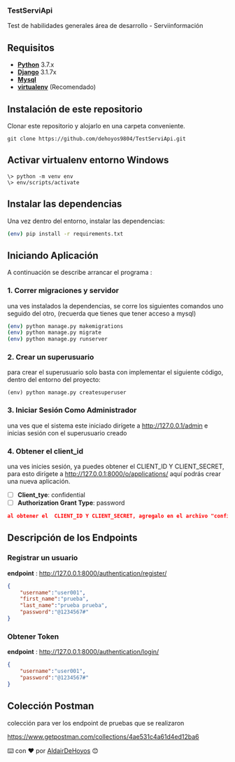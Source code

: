 

### TestServiApi

Test de habilidades generales área de desarrollo - Serviinformación

## Requisitos

- [**Python**](https://www.python.org/downloads/) 3.7.x
- [**Django**](https://www.python.org/downloads/) 3.1.7x
- [**Mysql**](https://www.mysql.com/downloads/) 
- [**virtualenv**](https://virtualenv.pypa.io/en/stable/) (Recomendado)

## Instalación de este repositorio

Clonar este repositorio y alojarlo en una carpeta conveniente.

```shell
git clone https://github.com/dehoyos9804/TestServiApi.git
```

## Activar virtualenv entorno Windows

```shell
\> python -m venv env
\> env/scripts/activate
```

## Instalar las dependencias

Una vez dentro del entorno, instalar las dependencias:

```sh
(env) pip install -r requirements.txt
```

## Iniciando Aplicación

A continuación se describe arrancar el programa :

### 1. Correr migraciones y servidor

una ves instalados la dependencias, se corre los siguientes comandos uno seguido del otro, (recuerda que tienes que tener acceso a mysql)

```sh
(env) python manage.py makemigrations
(env) python manage.py migrate
(env) python manage.py runserver
```

### 2. Crear un superusuario

para crear el superusuario solo basta con implementar el siguiente código, dentro del entorno del proyecto:

```shell
(env) python manage.py createsuperuser
```

### 3. Iniciar Sesión Como Administrador

una ves que el sistema este iniciado dirígete a http://127.0.0.1/admin e inicias sesión con el superusuario creado

### 4. Obtener el client_id

una ves inicies sesión, ya puedes obtener el CLIENT_ID Y CLIENT_SECRET, para esto dirígete a http://127.0.0.1:8000/o/applications/  aquí podrás crear una nueva aplicación.

- [ ] **Client_tye**: confidential
- [ ] **Authorization Grant Type**: password 

```json
al obtener el  CLIENT_ID Y CLIENT_SECRET, agregalo en el archivo "config.json" que se encuentra en la raiz del proyecto
```



## Descripción de los Endpoints

### Registrar un usuario

**endpoint** : http://127.0.0.1:8000/authentication/register/

```json
{
    "username":"user001",
    "first_name":"prueba",
    "last_name":"prueba prueba",
    "password":"@1234567#"
}
```

### Obtener Token

**endpoint** : http://127.0.0.1:8000/authentication/login/

```json
{
    "username":"user001",
    "password":"@1234567#"
}
```

## Colección Postman

colección para ver los endpoint de pruebas que se realizaron

https://www.getpostman.com/collections/4ae531c4a61d4ed12ba6



⌨️ con ❤️ por [AldairDeHoyos](https://github.com/dehoyos9804) 😊

